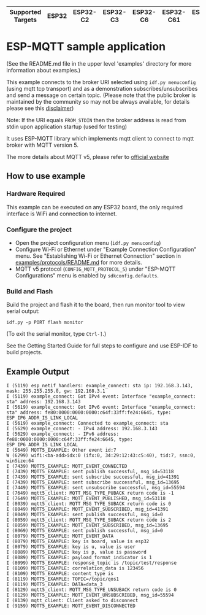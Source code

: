 | Supported Targets | ESP32 | ESP32-C2 | ESP32-C3 | ESP32-C6 | ESP32-C61 | ESP32-H2 | ESP32-P4 | ESP32-S2 | ESP32-S3 |
| ----------------- | ----- | -------- | -------- | -------- | --------- | -------- | -------- | -------- | -------- |

# ESP-MQTT sample application
(See the README.md file in the upper level 'examples' directory for more information about examples.)

This example connects to the broker URI selected using `idf.py menuconfig` (using mqtt tcp transport) and as a demonstration subscribes/unsubscribes and send a message on certain topic.
(Please note that the public broker is maintained by the community so may not be always available, for details please see this [disclaimer](https://iot.eclipse.org/getting-started/#sandboxes))

Note: If the URI equals `FROM_STDIN` then the broker address is read from stdin upon application startup (used for testing)

It uses ESP-MQTT library which implements mqtt client to connect to mqtt broker with MQTT version 5.

The more details about MQTT v5, please refer to [official website](https://docs.oasis-open.org/mqtt/mqtt/v5.0/os/mqtt-v5.0-os.html)

## How to use example

### Hardware Required

This example can be executed on any ESP32 board, the only required interface is WiFi and connection to internet.

### Configure the project

* Open the project configuration menu (`idf.py menuconfig`)
* Configure Wi-Fi or Ethernet under "Example Connection Configuration" menu. See "Establishing Wi-Fi or Ethernet Connection" section in [examples/protocols/README.md](../../README.md) for more details.
* MQTT v5 protocol (`CONFIG_MQTT_PROTOCOL_5`) under "ESP-MQTT Configurations" menu is enabled by `sdkconfig.defaults`.

### Build and Flash

Build the project and flash it to the board, then run monitor tool to view serial output:

```
idf.py -p PORT flash monitor
```

(To exit the serial monitor, type ``Ctrl-]``.)

See the Getting Started Guide for full steps to configure and use ESP-IDF to build projects.

## Example Output

```
I (5119) esp_netif_handlers: example_connect: sta ip: 192.168.3.143, mask: 255.255.255.0, gw: 192.168.3.1
I (5119) example_connect: Got IPv4 event: Interface "example_connect: sta" address: 192.168.3.143
I (5619) example_connect: Got IPv6 event: Interface "example_connect: sta" address: fe80:0000:0000:0000:c64f:33ff:fe24:6645, type: ESP_IP6_ADDR_IS_LINK_LOCAL
I (5619) example_connect: Connected to example_connect: sta
I (5629) example_connect: - IPv4 address: 192.168.3.143
I (5629) example_connect: - IPv6 address: fe80:0000:0000:0000:c64f:33ff:fe24:6645, type: ESP_IP6_ADDR_IS_LINK_LOCAL
I (5649) MQTT5_EXAMPLE: Other event id:7
W (6299) wifi:<ba-add>idx:0 (ifx:0, 34:29:12:43:c5:40), tid:7, ssn:0, winSize:64
I (7439) MQTT5_EXAMPLE: MQTT_EVENT_CONNECTED
I (7439) MQTT5_EXAMPLE: sent publish successful, msg_id=53118
I (7439) MQTT5_EXAMPLE: sent subscribe successful, msg_id=41391
I (7439) MQTT5_EXAMPLE: sent subscribe successful, msg_id=13695
I (7449) MQTT5_EXAMPLE: sent unsubscribe successful, msg_id=55594
I (7649) mqtt5_client: MQTT_MSG_TYPE_PUBACK return code is -1
I (7649) MQTT5_EXAMPLE: MQTT_EVENT_PUBLISHED, msg_id=53118
I (8039) mqtt5_client: MQTT_MSG_TYPE_SUBACK return code is 0
I (8049) MQTT5_EXAMPLE: MQTT_EVENT_SUBSCRIBED, msg_id=41391
I (8049) MQTT5_EXAMPLE: sent publish successful, msg_id=0
I (8059) mqtt5_client: MQTT_MSG_TYPE_SUBACK return code is 2
I (8059) MQTT5_EXAMPLE: MQTT_EVENT_SUBSCRIBED, msg_id=13695
I (8069) MQTT5_EXAMPLE: sent publish successful, msg_id=0
I (8079) MQTT5_EXAMPLE: MQTT_EVENT_DATA
I (8079) MQTT5_EXAMPLE: key is board, value is esp32
I (8079) MQTT5_EXAMPLE: key is u, value is user
I (8089) MQTT5_EXAMPLE: key is p, value is password
I (8089) MQTT5_EXAMPLE: payload_format_indicator is 1
I (8099) MQTT5_EXAMPLE: response_topic is /topic/test/response
I (8109) MQTT5_EXAMPLE: correlation_data is 123456
I (8109) MQTT5_EXAMPLE: content_type is 
I (8119) MQTT5_EXAMPLE: TOPIC=/topic/qos1
I (8119) MQTT5_EXAMPLE: DATA=data_3
I (8129) mqtt5_client: MQTT_MSG_TYPE_UNSUBACK return code is 0
I (8129) MQTT5_EXAMPLE: MQTT_EVENT_UNSUBSCRIBED, msg_id=55594
I (8139) mqtt_client: Client asked to disconnect
I (9159) MQTT5_EXAMPLE: MQTT_EVENT_DISCONNECTED
```
